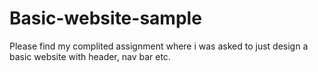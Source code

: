 # Basic-website-sample
Please find my complited assignment where i was asked to just design a basic website with header, nav bar etc.
